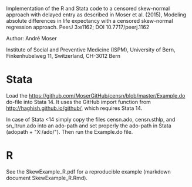 Implementation of the R and Stata code to a censored skew-normal approach with delayed entry as described in Moser et al. (2015), Modeling absolute differences in life expectancy with a censored skew-normal regression approach. PeerJ 3:e1162; DOI 10.7717/peerj.1162

Author: André Moser

Institute of Social and Preventive Medicine (ISPM),
University of Bern,
Finkenhubelweg 11,
Switzerland, CH-3012 Bern

Stata
=

Load the https://github.com/MoserGitHub/censn/blob/master/Example.do do-file into Stata 14. It uses the GitHub import function from http://haghish.github.io/github/, which requires Stata 14.

In case of Stata <14 simply copy the files censn.ado, censn.sthlp, and sn_ltrun.ado into an ado-path and set properly the ado-path in Stata (adopath + "X:/ado/"). Then run the Example.do file.

R
=
See the SkewExample_R.pdf for a reproducible example (markdown document SkewExample_R.Rmd).
